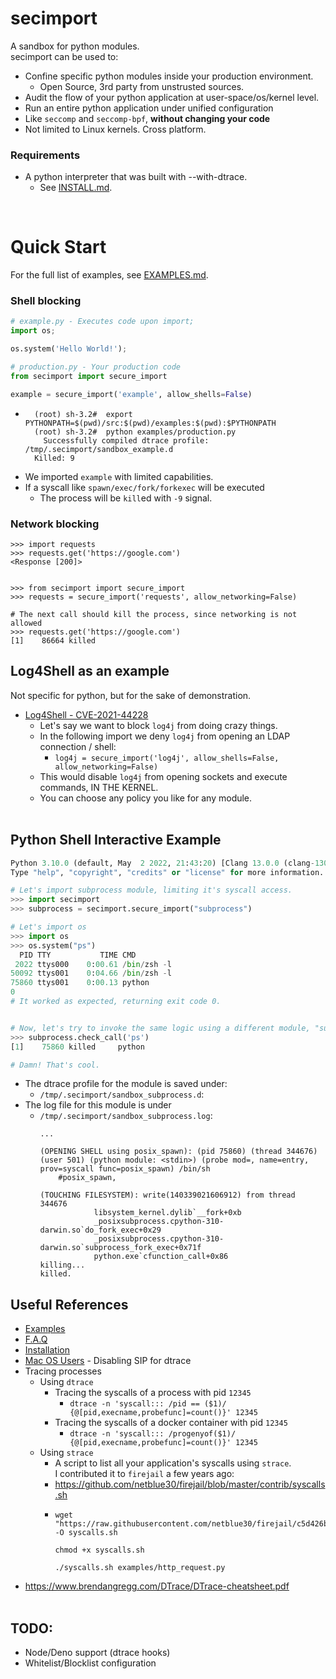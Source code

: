 # secimport
A sandbox for python modules.<br> secimport can be used to:

- Confine specific python modules inside your production environment.
  - Open Source, 3rd party from unstrusted sources.
- Audit the flow of your python application at user-space/os/kernel level.
- Run an entire python application under unified configuration
- Like `seccomp` and `seccomp-bpf`, <b>without changing your code</b>
- Not limited to Linux kernels. Cross platform.

### Requirements
- A python interpreter that was built with --with-dtrace.
  - See <a href="docs/INSTALL.md">INSTALL.md</a>.

<br>

# Quick Start
For the full list of examples, see <a href="docs/EXAMPLES.md">EXAMPLES.md</a>.

### Shell blocking
```python
# example.py - Executes code upon import;
import os;

os.system('Hello World!');
```
```python
# production.py - Your production code
from secimport import secure_import 

example = secure_import('example', allow_shells=False)
```
- ```
    (root) sh-3.2#  export PYTHONPATH=$(pwd)/src:$(pwd)/examples:$(pwd):$PYTHONPATH
    (root) sh-3.2#  python examples/production.py 
      Successfully compiled dtrace profile:  /tmp/.secimport/sandbox_example.d
    Killed: 9
  ```
- We imported `example` with limited capabilities.
- If a syscall like `spawn/exec/fork/forkexec` will be executed
  - The process will be `kill`ed with `-9` signal.

### Network blocking
```
>>> import requests
>>> requests.get('https://google.com')
<Response [200]>
  

>>> from secimport import secure_import
>>> requests = secure_import('requests', allow_networking=False)

# The next call should kill the process, since networking is not allowed
>>> requests.get('https://google.com')
[1]    86664 killed
```

## Log4Shell as an example
Not specific for python, but for the sake of demonstration.
- <a href="https://cve.mitre.org/cgi-bin/cvename.cgi?name=cve-2021-44228">Log4Shell - CVE-2021-44228</a>
  - Let's say we want to block `log4j` from doing crazy things.
  - In the following import we deny `log4j` from opening an LDAP connection / shell:
    - `log4j = secure_import('log4j', allow_shells=False, allow_networking=False)`
  - This would disable `log4j` from opening sockets and execute commands, IN THE KERNEL.
  - You can choose any policy you like for any module.
<br><br>

## Python Shell Interactive Example
```python
Python 3.10.0 (default, May  2 2022, 21:43:20) [Clang 13.0.0 (clang-1300.0.27.3)] on darwin
Type "help", "copyright", "credits" or "license" for more information.

# Let's import subprocess module, limiting it's syscall access.
>>> import secimport
>>> subprocess = secimport.secure_import("subprocess")

# Let's import os 
>>> import os
>>> os.system("ps")
  PID TTY           TIME CMD
 2022 ttys000    0:00.61 /bin/zsh -l
50092 ttys001    0:04.66 /bin/zsh -l
75860 ttys001    0:00.13 python
0
# It worked as expected, returning exit code 0.


# Now, let's try to invoke the same logic using a different module, "subprocess", that was imported using secure_import:
>>> subprocess.check_call('ps')
[1]    75860 killed     python

# Damn! That's cool.
```

- The dtrace profile for the module is saved under:
  -  `/tmp/.secimport/sandbox_subprocess.d`:
- The log file for this module is under
  -  `/tmp/.secimport/sandbox_subprocess.log`:
        ```shell
        ...

        (OPENING SHELL using posix_spawn): (pid 75860) (thread 344676) (user 501) (python module: <stdin>) (probe mod=, name=entry, prov=syscall func=posix_spawn) /bin/sh 
            #posix_spawn,

        (TOUCHING FILESYSTEM): write(140339021606912) from thread 344676
                    libsystem_kernel.dylib`__fork+0xb
                    _posixsubprocess.cpython-310-darwin.so`do_fork_exec+0x29
                    _posixsubprocess.cpython-310-darwin.so`subprocess_fork_exec+0x71f
                    python.exe`cfunction_call+0x86
        killing...
        killed.
        ```

## Useful References
- <a href="docs/EXAMPLES.md">Examples</a>
- <a href="docs/FAQ.md">F.A.Q</a>
- <a href="docs/INSTALL.md">Installation</a>
- <a href="docs/MAC_OS_USERS.md">Mac OS Users</a> - Disabling SIP for dtrace
- Tracing processes
  - Using `dtrace`
    - Tracing the syscalls of a process with pid `12345`
      - `dtrace -n 'syscall::: /pid == ($1)/ {@[pid,execname,probefunc]=count()}' 12345`
    - Tracing the syscalls of a docker container with pid `12345`
      - `dtrace -n 'syscall::: /progenyof($1)/ {@[pid,execname,probefunc]=count()}' 12345`
  - Using `strace`
    -  A script to list all your application's syscalls using `strace`.<br> I contributed it to `firejail` a few years ago:
      - https://github.com/netblue30/firejail/blob/master/contrib/syscalls.sh
      - ```
        wget "https://raw.githubusercontent.com/netblue30/firejail/c5d426b245b24d5bd432893f74baec04cb8b59ed/contrib/syscalls.sh" -O syscalls.sh

        chmod +x syscalls.sh

        ./syscalls.sh examples/http_request.py
        ```
- https://www.brendangregg.com/DTrace/DTrace-cheatsheet.pdf
<br><br>

## TODO:
- Node/Deno support (dtrace hooks)
- Whitelist/Blocklist configuration